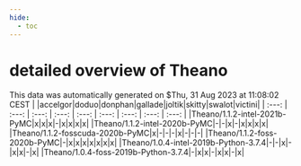 ```yaml
---
hide:
  - toc
---
```


detailed overview of Theano
===========================


This data was automatically generated on $Thu, 31 Aug 2023 at 11:08:02 CEST
| |accelgor|doduo|donphan|gallade|joltik|skitty|swalot|victini|
| :---: | :---: | :---: | :---: | :---: | :---: | :---: | :---: | :---: |
|Theano/1.1.2-intel-2021b-PyMC|x|x|x|-|x|x|x|x|
|Theano/1.1.2-intel-2020b-PyMC|-|-|x|-|x|x|x|x|
|Theano/1.1.2-fosscuda-2020b-PyMC|x|-|-|-|x|-|-|-|
|Theano/1.1.2-foss-2020b-PyMC|-|x|x|x|x|x|x|x|
|Theano/1.0.4-intel-2019b-Python-3.7.4|-|-|x|-|x|x|-|x|
|Theano/1.0.4-foss-2019b-Python-3.7.4|-|x|x|-|x|x|-|x|
